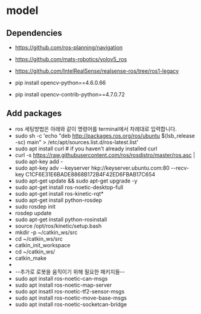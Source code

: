 # model



## Dependencies
* https://github.com/ros-planning/navigation
* https://github.com/mats-robotics/yolov5_ros
* https://github.com/IntelRealSense/realsense-ros/tree/ros1-legacy

* pip install opencv-python==4.6.0.66
* pip install opencv-contrib-python==4.7.0.72

## Add packages
* ros 세팅방법은 아래와 같이 명령어를 terminal에서 차례대로 입력합니다.
* sudo sh -c 'echo "deb http://packages.ros.org/ros/ubuntu $(lsb_release -sc) main" > /etc/apt/sources.list.d/ros-latest.list'
* sudo apt install curl # if you haven't already installed curl
* curl -s https://raw.githubusercontent.com/ros/rosdistro/master/ros.asc | sudo apt-key add -
* sudo apt-key adv --keyserver hkp://keyserver.ubuntu.com:80 --recv-key C1CF6E31E6BADE8868B172B4F42ED6FBAB17C654
* sudo apt-get update && sudo apt-get upgrade -y
* sudo apt-get install ros-noetic-desktop-full
* sudo apt-get install ros-kinetic-rqt*
* sudo apt-get install python-rosdep
* sudo rosdep init
* rosdep update
* sudo apt-get install python-rosinstall
* source /opt/ros/kinetic/setup.bash
* mkdir -p ~/catkin_ws/src
* cd ~/catkin_ws/src
* catkin_init_workspace
* cd ~/catkin_ws/
* catkin_make
*
* --추가로 로봇을 움직이기 위해 필요한 패키지들--
* sudo apt install ros-noetic-can-msgs
* sudo apt install ros-noetic-map-server
* sudo apt insatll ros-noetic-tf2-sensor-msgs
* sudo apt install ros-noetic-move-base-msgs
* sudo apt install ros-noetic-socketcan-bridge
